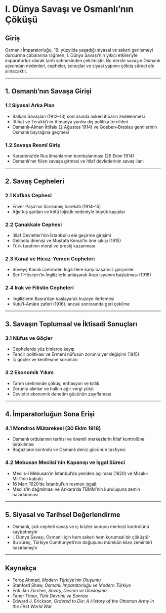 # I. Dünya Savaşı ve Osmanlı’nın Çöküşü

## Giriş

Osmanlı İmparatorluğu, 19. yüzyılda yaşadığı siyasal ve askeri gerilemeyi durdurma çabalarına rağmen, I. Dünya Savaşı’nın yıkıcı etkileriyle imparatorluk olarak tarih sahnesinden çekilmiştir. Bu derste savaşın Osmanlı açısından nedenleri, cepheler, sonuçlar ve siyasi yapının çöküş süreci ele alınacaktır.

---

## 1. Osmanlı’nın Savaşa Girişi

### 1.1 Siyasal Arka Plan

- Balkan Savaşları (1912–13) sonrasında askerî itibarın zedelenmesi
- İttihat ve Terakki’nin Almanya yanlısı dış politika tercihleri
- Osmanlı-Alman İttifakı (2 Ağustos 1914) ve Goeben–Breslau gemilerinin Osmanlı bayrağına geçmesi

### 1.2 Savaşa Resmî Giriş

- Karadeniz’de Rus limanlarının bombalanması (29 Ekim 1914)
- Osmanlı'nın fiilen savaşa girmesi ve İtilaf devletlerinin savaş ilanı

---

## 2. Savaş Cepheleri

### 2.1 Kafkas Cephesi

- Enver Paşa’nın Sarıkamış harekâtı (1914–15)
- Ağır kış şartları ve kötü lojistik nedeniyle büyük kayıplar

### 2.2 Çanakkale Cephesi

- İtilaf Devletleri’nin İstanbul’u ele geçirme girişimi
- Gelibolu direnişi ve Mustafa Kemal’in öne çıkışı (1915)
- Türk tarafının moral ve prestij kazanması

### 2.3 Kanal ve Hicaz-Yemen Cepheleri

- Süveyş Kanalı üzerinden İngilizlere karşı başarısız girişimler
- Şerif Hüseyin’in İngilizlerle anlaşarak Arap isyanını başlatması (1916)

### 2.4 Irak ve Filistin Cepheleri

- İngilizlerin Basra’dan başlayarak kuzeye ilerlemesi
- Kutü’l-Amâre zaferi (1916), ancak sonrasında geri çekilme

---

## 3. Savaşın Toplumsal ve İktisadi Sonuçları

### 3.1 Nüfus ve Göçler

- Cephelerde yüz binlerce kayıp
- Tehcir politikası ve Ermeni nüfusun zorunlu yer değişimi (1915)
- İç göçler ve kentleşme sorunları

### 3.2 Ekonomik Yıkım

- Tarım üretiminde çöküş, enflasyon ve kıtlık
- Zorunlu alımlar ve halkın ağır vergi yükü
- Devletin ekonomik denetim gücünün zayıflaması

---

## 4. İmparatorluğun Sona Erişi

### 4.1 Mondros Mütarekesi (30 Ekim 1918)

- Osmanlı ordularının terhisi ve önemli merkezlerin İtilaf kontrolüne bırakılması
- Boğazların kontrolü ve Osmanlı deniz gücünün tasfiyesi

### 4.2 Mebusan Meclisi’nin Kapanışı ve İşgal Süreci

- Meclis-i Mebusan’ın İstanbul’da yeniden açılması (1920) ve Misak-ı Millî’nin kabulü
- 16 Mart 1920’de İstanbul’un resmen işgali
- Meclis’in dağıtılması ve Ankara’da TBMM’nin kuruluşuna zemin hazırlanması

---

## 5. Siyasal ve Tarihsel Değerlendirme

- Osmanlı, çok cepheli savaş ve iç krizler sonucu merkezi kontrolünü kaybetmiştir
- I. Dünya Savaşı, Osmanlı için hem askeri hem kurumsal bir çöküştür
- Bu süreç, Türkiye Cumhuriyeti’nin doğuşunu mümkün kılan zeminleri hazırlamıştır

---

## Kaynakça

- Feroz Ahmad, _Modern Türkiye’nin Oluşumu_
- Stanford Shaw, _Osmanlı İmparatorluğu ve Modern Türkiye_
- Erik Jan Zürcher, _Savaş, Devrim ve Uluslaşma_
- Taner Timur, _Türk Devrimi ve Sonrası_
- Edward J. Erickson, _Ordered to Die: A History of the Ottoman Army in the First World War_
